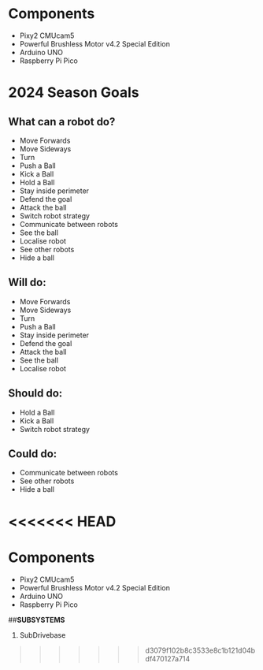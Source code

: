 # Components
- Pixy2 CMUcam5
- Powerful Brushless Motor v4.2 Special Edition
- Arduino UNO
- Raspberry Pi Pico


# 2024 Season Goals
## What can a robot do?
- Move Forwards
- Move Sideways
- Turn
- Push a Ball
- Kick a Ball
- Hold a Ball
- Stay inside perimeter
- Defend the goal
- Attack the ball
- Switch robot strategy
- Communicate between robots
- See the ball
- Localise robot
- See other robots
- Hide a ball

## Will do:
- Move Forwards
- Move Sideways
- Turn
- Push a Ball
- Stay inside perimeter
- Defend the goal
- Attack the ball
- See the ball
- Localise robot

## Should do:
- Hold a Ball
- Kick a Ball
- Switch robot strategy

## Could do:
- Communicate between robots
- See other robots
- Hide a ball

<<<<<<< HEAD
=======


# Components
- Pixy2 CMUcam5
- Powerful Brushless Motor v4.2 Special Edition
- Arduino UNO
- Raspberry Pi Pico


##**SUBSYSTEMS**
1. SubDrivebase



>>>>>>> d3079f102b8c3533e8c1b121d04bdf470127a714
